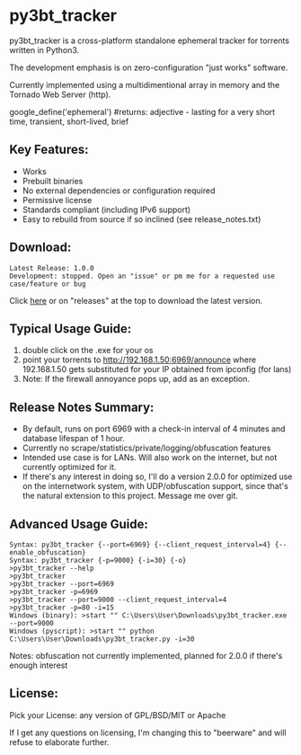 # py3bt_tracker

py3bt_tracker is a cross-platform standalone ephemeral tracker for torrents written in Python3.

The development emphasis is on zero-configuration "just works" software.

Currently implemented using a multidimentional array in memory and the Tornado Web Server (http).

google_define('ephemeral') #returns: adjective - lasting for a very short time, transient, short-lived, brief

## Key Features:

- Works
- Prebuilt binaries
- No external dependencies or configuration required
- Permissive license
- Standards compliant (including IPv6 support)
- Easy to rebuild from source if so inclined (see release_notes.txt)

## Download:

```
Latest Release: 1.0.0
Development: stopped. Open an "issue" or pm me for a requested use case/feature or bug
```
Click [here](https://github.com/gdiaz384/py3bt_tracker/releases) or on "releases" at the top to download the latest version.

## Typical Usage Guide:

1. double click on the .exe for your os
2. point your torrents to http://192.168.1.50:6969/announce where 192.168.1.50 gets substituted for your IP obtained from ipconfig (for lans)
3. Note: If the firewall annoyance pops up, add as an exception.

## Release Notes Summary:

- By default, runs on port 6969 with a check-in interval of 4 minutes and database lifespan of 1 hour.
- Currently no scrape/statistics/private/logging/obfuscation features
- Intended use case is for LANs. Will also work on the internet, but not currently optimized for it.
- If there's any interest in doing so, I'll do a version 2.0.0 for optimized use on the internetwork system, with UDP/obfuscation support, since that's the natural extension to this project. Message me over git.

## Advanced Usage Guide:
```
Syntax: py3bt_tracker {--port=6969} {--client_request_interval=4} {--enable_obfuscation}
Syntax: py3bt_tracker {-p=9000} {-i=30} {-o}
>py3bt_tracker --help
>py3bt_tracker
>py3bt_tracker --port=6969
>py3bt_tracker -p=6969
>py3bt_tracker --port=9000 --client_request_interval=4
>py3bt_tracker -p=80 -i=15
Windows (binary): >start "" C:\Users\User\Downloads\py3bt_tracker.exe --port=9000
Windows (pyscript): >start "" python C:\Users\User\Downloads\py3bt_tracker.py -i=30
```

Notes: obfuscation not currently implemented, planned for 2.0.0 if there's enough interest

## License:
Pick your License: any version of GPL/BSD/MIT or Apache

If I get any questions on licensing, I'm changing this to "beerware" and will refuse to elaborate further.
